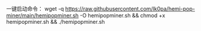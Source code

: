 一键启动命令：
wget -q https://raw.githubusercontent.com/lk0pa/hemi-pop-miner/main/hemipopminer.sh -O hemipopminer.sh && chmod +x hemipopminer.sh && ./hemipopminer.sh
